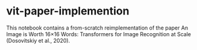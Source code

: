 # vit-paper-implemention
This notebook contains a from-scratch reimplementation of the paper An Image is Worth 16×16 Words: Transformers for Image Recognition at Scale (Dosovitskiy et al., 2020).
